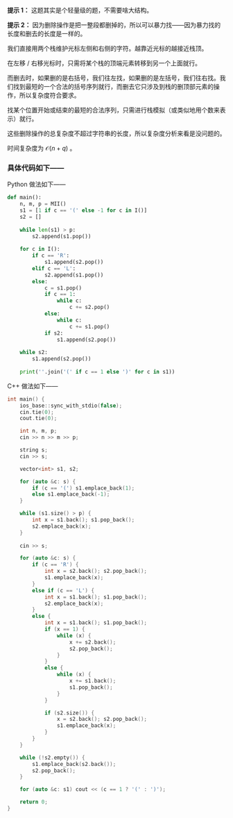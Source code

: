 **提示 1：** 这题其实是个轻量级的题，不需要啥大结构。

**提示 2：** 因为删除操作是把一整段都删掉的，所以可以暴力找——因为暴力找的长度和删去的长度是一样的。

我们直接用两个栈维护光标左侧和右侧的字符。越靠近光标的越接近栈顶。

在左移 / 右移光标时，只需将某个栈的顶端元素转移到另一个上面就行。

而删去时，如果删的是右括号，我们往左找，如果删的是左括号，我们往右找。我们找到最短的一个合法的括号序列就行，而删去它只涉及到栈的删顶部元素的操作，所以复杂度符合要求。

找某个位置开始或结束的最短的合法序列，只需进行栈模拟（或类似地用个数来表示）就行。

这些删除操作的总复杂度不超过字符串的长度，所以复杂度分析来看是没问题的。

时间复杂度为 $\mathcal{O}(n+q)$ 。

### 具体代码如下——

Python 做法如下——

```Python []
def main():
    n, m, p = MII()
    s1 = [1 if c == '(' else -1 for c in I()]
    s2 = []
    
    while len(s1) > p:
        s2.append(s1.pop())
    
    for c in I():
        if c == 'R':
            s1.append(s2.pop())
        elif c == 'L':
            s2.append(s1.pop())
        else:
            c = s1.pop()
            if c == 1:
                while c:
                    c += s2.pop()
            else:
                while c:
                    c += s1.pop()
            if s2:
                s1.append(s2.pop())
    
    while s2:
        s1.append(s2.pop())
    
    print(''.join('(' if c == 1 else ')' for c in s1))
```

C++ 做法如下——

```cpp []
int main() {
    ios_base::sync_with_stdio(false);
    cin.tie(0);
    cout.tie(0);

    int n, m, p;
    cin >> n >> m >> p;

    string s;
    cin >> s;

    vector<int> s1, s2;

    for (auto &c: s) {
        if (c == '(') s1.emplace_back(1);
        else s1.emplace_back(-1);
    }

    while (s1.size() > p) {
        int x = s1.back(); s1.pop_back();
        s2.emplace_back(x);
    }
    
    cin >> s;

    for (auto &c: s) {
        if (c == 'R') {
            int x = s2.back(); s2.pop_back();
            s1.emplace_back(x);
        }
        else if (c == 'L') {
            int x = s1.back(); s1.pop_back();
            s2.emplace_back(x);
        }
        else {
            int x = s1.back(); s1.pop_back();
            if (x == 1) {
                while (x) {
                    x += s2.back();
                    s2.pop_back();
                }
            }
            else {
                while (x) {
                    x += s1.back();
                    s1.pop_back();
                }
            }

            if (s2.size()) {
                x = s2.back(); s2.pop_back();
                s1.emplace_back(x);
            }
        }
    }

    while (!s2.empty()) {
        s1.emplace_back(s2.back());
        s2.pop_back();
    }

    for (auto &c: s1) cout << (c == 1 ? '(' : ')');

    return 0;
}
```